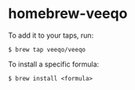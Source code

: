# homebrew-veeqo

To add it to your taps, run:

```
$ brew tap veeqo/veeqo
```

To install a specific formula:
```
$ brew install <formula>
```
